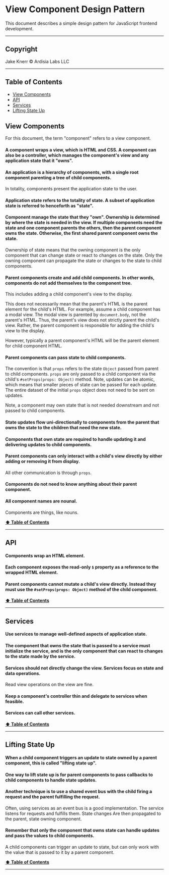 # View Component Design Pattern <!-- omit in toc -->

This document describes a simple design pattern for JavaScript frontend development.

---

## Copyright <!-- omit in toc -->

Jake Knerr © Ardisia Labs LLC

---

## Table of Contents <a id="toc" name="toc"></a> <!-- omit in toc -->

- [View Components](#view-components)
- [API](#api)
- [Services](#services)
- [Lifting State Up](#lifting-state-up)

## View Components

For this document, the term "component" refers to a view component.

#### A component wraps a view, which is HTML and CSS. A component can also be a controller, which manages the component's view and any application state that it "owns".

#### An application is a hierarchy of components, with a single root component parenting a tree of child components.

In totality, components present the application state to the user.

#### Application state refers to the totality of state. A subset of application state is referred to henceforth as "state".

#### Component manage the state that they "own". Ownership is determined by where the state is needed in the view. If multiple components need the state and one component parents the others, then the parent component owns the state. Otherwise, the first shared parent component owns the state.

Ownership of state means that the owning component is the only component that can change state or react to changes on the state. Only the owning component can propagate the state or changes to the state to child components.

#### Parent components create and add child components. In other words, components do not add themselves to the component tree.

This includes adding a child component's view to the display.

This does not necessarily mean that the parent's HTML is the parent element for the child's HTML. For example, assume a child component has a modal view. The modal view is parented by `document.body`, not the parent's HTML. Thus, the parent's view does not strictly parent the child's view. Rather, the parent component is responsible for adding the child's view to the display.

However, typically a parent component's HTML will be the parent element for child component HTML.

#### Parent components can pass state to child components.

The convention is that `props` refers to the state `Object` passed from parent to child components. `props` are only passed to a child component via the child's `#setProps(props: Object)` method. Note, updates can be atomic, which means that smaller pieces of state can be passed for each update. The entire dataset of the initial `props` object does not need to be sent on updates.

Note, a component may own state that is not needed downstream and not passed to child components.

#### State updates flow uni-directionally to components from the parent that owns the state to the children that need the new state.

#### Components that own state are required to handle updating it and delivering updates to child components.

#### Parent components can only interact with a child's view directly by either adding or removing it from display.

All other communication is through `props`.

#### Components do not need to know anything about their parent component.

#### All component names are nounal.

Components are things, like nouns.

**[⬆ Table of Contents](#toc)**

---

## API

#### Components wrap an HTML element.

#### Each component exposes the read-only `$` property as a reference to the wrapped HTML element.

#### Parent components cannot mutate a child's view directly. Instead they must use the `#setProps(props: Object)` method of the child component.

**[⬆ Table of Contents](#toc)**

---

## Services

#### Use services to manage well-defined aspects of application state.

#### The component that owns the state that is passed to a service must initialize the service, and is the only component that can react to changes to the state made by the service.

#### Services should not directly change the view. Services focus on state and data operations.

Read view operations on the view are fine.

#### Keep a component's controller thin and delegate to services when feasible.

#### Services can call other services.

**[⬆ Table of Contents](#toc)**

---

## Lifting State Up

#### When a child component triggers an update to state owned by a parent component, this is called "lifting state up".

#### One way to lift state up is for parent components to pass callbacks to child components to handle state updates.

#### Another technique is to use a shared event bus with the child firing a request and the parent fulfilling the request.

Often, using services as an event bus is a good implementation. The service listens for requests and fulfills them. State changes Are then propagated to the parent, state owning component.

#### Remember that only the component that owns state can handle updates and pass the values to child components.

A child components can trigger an update to state, but can only work with the value that is passed to it by a parent component.

**[⬆ Table of Contents](#toc)**

---
